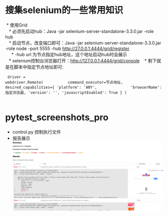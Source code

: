 # 搜集selenium的一些常用知识
  * 使用Grid</br>
    * 必须先启动hub：Java -jar selenium-server-standalone-3.3.0.jar -role hub</br>
    * 启动节点，改变端口即可：Java -jar selenium-server-standalone-3.3.0.jar -role node -port 5555 -hub http://27.0.0.1:4444/grid/register </br>
      * -hub url 为节点指定hub地址，这个地址启动hub时会展示</br>
    * selenium控制台浏览器打开：http://127.0.0.1:4444/grid/console
    * 剩下就是在脚本中指定节点地址即可:
    <pre><code>
      driver = webdriver.Remote(
            command_executor=节点地址,
            desired_capabilities={
                'platform': 'ANY',
                'browserName': 指定浏览器,
                'version': '',
                'javascriptEnabled': True
            }
        )
    </pre></code>


# pytest_screenshots_pro
* control.py 控制执行文件
* 报告展示
![feature](https://github.com/linlin547/pytest_screenshots_pro/blob/master/worker/report_demo.png)
